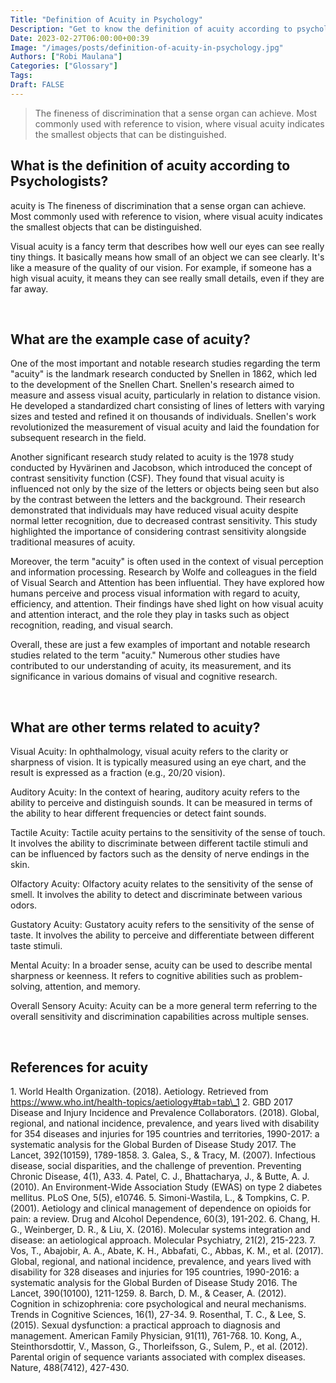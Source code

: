 ```yaml
---
Title: "Definition of Acuity in Psychology"
Description: "Get to know the definition of acuity according to psychologists."
Date: 2023-02-27T06:00:00+00:39
Image: "/images/posts/definition-of-acuity-in-psychology.jpg"
Authors: ["Robi Maulana"]
Categories: ["Glossary"]
Tags: 
Draft: FALSE
---
```





> The fineness of discrimination that a sense organ can achieve. Most commonly used with reference to vision, where visual acuity indicates the smallest objects that can be distinguished.

## What is the definition of acuity according to Psychologists?

acuity is The fineness of discrimination that a sense organ can achieve. Most commonly used with reference to vision, where visual acuity indicates the smallest objects that can be distinguished.

Visual acuity is a fancy term that describes how well our eyes can see really tiny things. It basically means how small of an object we can see clearly. It's like a measure of the quality of our vision. For example, if someone has a high visual acuity, it means they can see really small details, even if they are far away.

 

## What are the example case of acuity?

One of the most important and notable research studies regarding the term "acuity" is the landmark research conducted by Snellen in 1862, which led to the development of the Snellen Chart. Snellen's research aimed to measure and assess visual acuity, particularly in relation to distance vision. He developed a standardized chart consisting of lines of letters with varying sizes and tested and refined it on thousands of individuals. Snellen's work revolutionized the measurement of visual acuity and laid the foundation for subsequent research in the field.

Another significant research study related to acuity is the 1978 study conducted by Hyvärinen and Jacobson, which introduced the concept of contrast sensitivity function (CSF). They found that visual acuity is influenced not only by the size of the letters or objects being seen but also by the contrast between the letters and the background. Their research demonstrated that individuals may have reduced visual acuity despite normal letter recognition, due to decreased contrast sensitivity. This study highlighted the importance of considering contrast sensitivity alongside traditional measures of acuity.

Moreover, the term "acuity" is often used in the context of visual perception and information processing. Research by Wolfe and colleagues in the field of Visual Search and Attention has been influential. They have explored how humans perceive and process visual information with regard to acuity, efficiency, and attention. Their findings have shed light on how visual acuity and attention interact, and the role they play in tasks such as object recognition, reading, and visual search.

Overall, these are just a few examples of important and notable research studies related to the term "acuity." Numerous other studies have contributed to our understanding of acuity, its measurement, and its significance in various domains of visual and cognitive research.

 

## What are other terms related to acuity?

Visual Acuity: In ophthalmology, visual acuity refers to the clarity or sharpness of vision. It is typically measured using an eye chart, and the result is expressed as a fraction (e.g., 20/20 vision).

Auditory Acuity: In the context of hearing, auditory acuity refers to the ability to perceive and distinguish sounds. It can be measured in terms of the ability to hear different frequencies or detect faint sounds.

Tactile Acuity: Tactile acuity pertains to the sensitivity of the sense of touch. It involves the ability to discriminate between different tactile stimuli and can be influenced by factors such as the density of nerve endings in the skin.

Olfactory Acuity: Olfactory acuity relates to the sensitivity of the sense of smell. It involves the ability to detect and discriminate between various odors.

Gustatory Acuity: Gustatory acuity refers to the sensitivity of the sense of taste. It involves the ability to perceive and differentiate between different taste stimuli.

Mental Acuity: In a broader sense, acuity can be used to describe mental sharpness or keenness. It refers to cognitive abilities such as problem-solving, attention, and memory.

Overall Sensory Acuity: Acuity can be a more general term referring to the overall sensitivity and discrimination capabilities across multiple senses.

 

## References for acuity

1\. World Health Organization. (2018). Aetiology. Retrieved from https://www.who.int/health-topics/aetiology#tab=tab\_1 2. GBD 2017 Disease and Injury Incidence and Prevalence Collaborators. (2018). Global, regional, and national incidence, prevalence, and years lived with disability for 354 diseases and injuries for 195 countries and territories, 1990-2017: a systematic analysis for the Global Burden of Disease Study 2017. The Lancet, 392(10159), 1789-1858. 3. Galea, S., & Tracy, M. (2007). Infectious disease, social disparities, and the challenge of prevention. Preventing Chronic Disease, 4(1), A33. 4. Patel, C. J., Bhattacharya, J., & Butte, A. J. (2010). An Environment-Wide Association Study (EWAS) on type 2 diabetes mellitus. PLoS One, 5(5), e10746. 5. Simoni-Wastila, L., & Tompkins, C. P. (2001). Aetiology and clinical management of dependence on opioids for pain: a review. Drug and Alcohol Dependence, 60(3), 191-202. 6. Chang, H. G., Weinberger, D. R., & Liu, X. (2016). Molecular systems integration and disease: an aetiological approach. Molecular Psychiatry, 21(2), 215-223. 7. Vos, T., Abajobir, A. A., Abate, K. H., Abbafati, C., Abbas, K. M., et al. (2017). Global, regional, and national incidence, prevalence, and years lived with disability for 328 diseases and injuries for 195 countries, 1990-2016: a systematic analysis for the Global Burden of Disease Study 2016. The Lancet, 390(10100), 1211-1259. 8. Barch, D. M., & Ceaser, A. (2012). Cognition in schizophrenia: core psychological and neural mechanisms. Trends in Cognitive Sciences, 16(1), 27-34. 9. Rosenthal, T. C., & Lee, S. (2015). Sexual dysfunction: a practical approach to diagnosis and management. American Family Physician, 91(11), 761-768. 10. Kong, A., Steinthorsdottir, V., Masson, G., Thorleifsson, G., Sulem, P., et al. (2012). Parental origin of sequence variants associated with complex diseases. Nature, 488(7412), 427-430.
